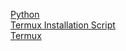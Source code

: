 
[Python](Python.md)  
[Termux Installation Script](Termux%20Installation%20Script.md)  
[Termux](Termux.md)  